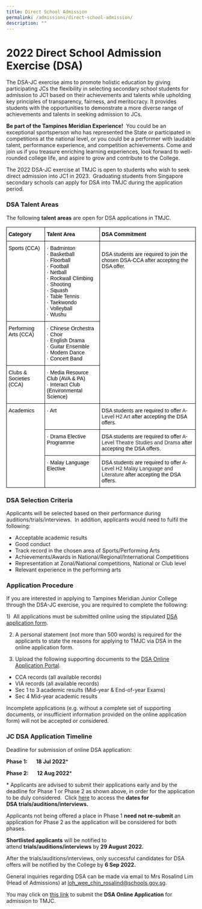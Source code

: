 ```yaml
---
title: Direct School Admission
permalink: /admissions/direct-school-admission/
description: ""
---
```

# 2022 Direct School Admission Exercise (DSA)


The DSA-JC exercise aims to promote holistic education by giving participating JCs the flexibility in selecting secondary school students for admission to JC1 based on their achievements and talents while upholding key principles of transparency, fairness, and meritocracy. It provides students with the opportunities to demonstrate a more diverse range of achievements and talents in seeking admission to JCs. 

**Be part of the Tampines Meridian Experience!**  You could be an exceptional sportsperson who has represented the State or participated in competitions at the national level, or you could be a performer with laudable talent, performance experience, and competition achievements. Come and join us if you treasure enriching learning experiences, look forward to well-rounded college life, and aspire to grow and contribute to the College.

The 2022 DSA-JC exercise at TMJC is open to students who wish to seek direct admission into JC1 in 2023.  Graduating students from Singapore secondary schools can apply for DSA into TMJC during the application period.

### DSA Talent Areas

The following **talent areas** are open for DSA applications in TMJC.

<style type="text/css">
.tg  {border-collapse:collapse;border-spacing:0;}
.tg td{border-color:black;border-style:solid;border-width:1px;font-family:Arial, sans-serif;font-size:14px;
  overflow:hidden;padding:10px 5px;word-break:normal;}
.tg th{border-color:black;border-style:solid;border-width:1px;font-family:Arial, sans-serif;font-size:14px;
  font-weight:normal;overflow:hidden;padding:10px 5px;word-break:normal;}
.tg .tg-l2bf{background-color:#FFF;color:#222;font-weight:bold;text-align:left;vertical-align:top}
.tg .tg-tsok{background-color:#FFF;color:#222;text-align:left;vertical-align:top}
</style>
<table class="tg">
<thead>
  <tr>
    <th class="tg-l2bf"><span style="color:black">Category</span></th>
    <th class="tg-l2bf"><span style="color:black">Talent Area</span></th>
    <th class="tg-l2bf"><span style="color:black">DSA Commitment</span></th>
  </tr>
</thead>
<tbody>
  <tr>
    <td class="tg-tsok"><span style="color:black">Sports (CCA)</span></td>
    <td class="tg-tsok"><span style="color:black">·</span>    <span style="color:black">Badminton</span><br><span style="color:black">·</span>    <span style="color:black">Basketball</span><br><span style="color:black">·</span>    <span style="color:black">Floorball</span><br><span style="color:black">·</span>    <span style="color:black">Football</span><br><span style="color:black">·</span>    <span style="color:black">Netball</span><br><span style="color:black">·</span>    <span style="color:black">Rockwall Climbing</span><br><span style="color:black">·</span>    <span style="color:black">Shooting</span><br><span style="color:black">·</span>    <span style="color:black">Squash</span><br><span style="color:black">·</span>    <span style="color:black">Table Tennis</span><br><span style="color:black">·</span>    <span style="color:black">Taekwondo</span><br><span style="color:black">·</span>    <span style="color:black">Volleyball</span><br><span style="color:black">·</span>    <span style="color:black">Wushu</span></td>
    <td class="tg-tsok" rowspan="3"><span style="color:black"> </span><br><span style="color:black">DSA students are required to join the chosen DSA-CCA after accepting the DSA offer.</span></td>
  </tr>
  <tr>
    <td class="tg-tsok"><span style="color:black">Performing Arts (CCA)</span></td>
    <td class="tg-tsok"><span style="color:black">·</span>    <span style="color:black">Chinese Orchestra</span><br><span style="color:black">·</span>    <span style="color:black">Choir</span><br><span style="color:black">·</span>    <span style="color:black">English Drama</span><br><span style="color:black">·</span>    <span style="color:black">Guitar Ensemble</span><br><span style="color:black">·</span>    <span style="color:black">Modern Dance</span><br><span style="color:black">·</span>    <span style="color:black">Concert Band</span></td>
  </tr>
  <tr>
    <td class="tg-tsok"><span style="color:black">Clubs &amp; Societies (CCA)</span></td>
    <td class="tg-tsok"><span style="color:black">·</span>    <span style="color:black">Media Resource Club (AVA &amp; PA)</span><br><span style="color:black">·</span>   <span style="color:black">Interact Club (Environmental Science)</span></td>
  </tr>
  <tr>
    <td class="tg-tsok" rowspan="3"><span style="color:black">Academics</span></td>
    <td class="tg-tsok"><span style="color:black">·</span>     <span style="color:black">Art</span><br><span style="color:black"> </span></td>
    <td class="tg-tsok"><span style="color:black">DSA students are required to offer</span> A-Level H2 Art <span style="color:black">after accepting the DSA offers.</span></td>
  </tr>
  <tr>
    <td class="tg-tsok"><span style="color:black">·</span>   <span style="color:black">Drama Elective Programme</span></td>
    <td class="tg-tsok"><span style="color:black">DSA students are required to offer</span> A-Level Theatre Studies and Drama <span style="color:black">after accepting the DSA offers.</span></td>
  </tr>
  <tr>
    <td class="tg-tsok"><span style="color:black">·</span>    <span style="color:black">Malay Language Elective</span></td>
    <td class="tg-tsok"><span style="color:black">DSA students are required to offer</span> A-Level H2 Malay Language and Literature <span style="color:black">after accepting the DSA offers.</span></td>
  </tr>
</tbody>
</table>

### DSA Selection Criteria

Applicants will be selected based on their performance during auditions/trials/interviews.  In addition, applicants would need to fulfil the following:

*   Acceptable academic results
*   Good conduct
*   Track record in the chosen area of Sports/Performing Arts
*   Achievements/Awards in National/Regional/International Competitions
*   Representation at Zonal/National competitions, National or Club level
*   Relevant experience in the performing arts

### Application Procedure

If you are interested in applying to Tampines Meridian Junior College through the DSA-JC exercise, you are required to complete the following:

1)  All applications must be submitted online using the stipulated [DSA application form](https://dsa.tmjc.edu.sg/).

2) A personal statement (not more than 500 words) is required for the applicants to state the reasons for applying to TMJC via DSA in the online application form.

3) Upload the following supporting documents to the [DSA Online Application Portal](https://dsa.tmjc.edu.sg/).

*   CCA records (all available records)
*   VIA records (all available records)
*   Sec 1 to 3 academic results (Mid-year & End-of-year Exams)
*   Sec 4 Mid-year academic results

Incomplete applications (e.g. without a complete set of supporting documents, or insufficient information provided on the online application form) will not be accepted or considered.

### JC DSA Application Timeline

Deadline for submission of online DSA application:

**Phase 1:       18 Jul 2022***

**Phase 2:       12 Aug 2022***

* Applicants are advised to submit their applications early and by the deadline for Phase 1 or Phase 2 as shown above, in order for the application to be duly considered.  Click [here](/files/2022%20DSA%20Trial%20Dates%204%20Jul%202022.pdf) to access the **dates for DSA trials/auditions/interviews.**

Applicants not being offered a place in Phase 1 **need not re-submit** an application for Phase 2 as the application will be considered for both phases.

**Shortlisted applicants** will be notified to attend **trials/auditions/interviews** by **29 August 2022.**  

After the trials/auditions/interviews, only successful candidates for DSA offers will be notified by the College by **6 Sep 2022.**

General inquiries regarding DSA can be made via email to Mrs Rosalind Lim (Head of Admissions) at <a href="loh_wee_chin_rosalind@schools.gov.sg">loh_wee_chin_rosalind@schools.gov.sg</a>.

You may click on [this link](https://dsa.tmjc.edu.sg/) to submit the **DSA Online Application** for admission to TMJC.